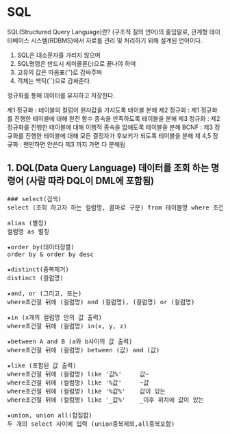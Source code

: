 # SQL
 SQL(Structured Query Language)란?
(구조적 질의 언어)의 줄임말로, 관계형 데이터베이스 시스템(RDBMS)에서 자료를 관리 및 처리하기 위해 설계된 언어이다.

1. SQL은 대소문자를 가리지 않으며
2. SQL명령은 반드시 세미콜론(;)으로 끝나야 하며
3. 고유의 값은 따옴표('')로 감싸주며
4. 객체는 백틱(``)으로 감싸준다.

정규화를 통해 데이터를 유지하고 저장한다.

제1 정규화 : 테이블의 컬럼이 원자값을 가지도록 테이블 분해
제2 정규화 : 제1 정규화를 진행한 테이블에 대해 완전 함수 종속을 만족하도록 테이블을 분해
제3 정규화 : 제2 정규화를 진행한 테이블에 대해 이행적 종속을 없애도록 테이블을 분해
BCNF : 제3 정규화를 진행한 테이블에 대해 모든 결정자가 후보키가 되도록 테이블을 분해
제 4,5 정규화 : 왠만하면 안쓴다 제3 까지 가면 다 분해됨
  
## 1. DQL(Data Query Language) 데이터를 조회 하는 명령어 (사람 따라 DQL이 DML에 포함됨)

<pre>
### select(검색)
select (조회 하고자 하는 컬럼명, 콤마로 구분) from 테이블명 where 조건

alias (별칭)
컬럼명 as 별칭

★order by(데이터정렬)
order by & order by desc

★distinct(중복제거)
distinct (컬럼명)

★and, or (그리고, 또는)
where조건절 뒤에 (컬럼명) and (컬럼명), (컬럼명) or (컬럼명)

★in (x개의 컬럼명 안의 값 출력)
where조건절 뒤에 (컬럼명) in(x, y, z)

★between A and B (a와 b사이의 값 출력)
where조건절 뒤에 (컬럼명) between (값) and (값)

★like (포함된 값 출력)
where조건절 뒤에 (컬럼명) like '값%'     값~
where조건절 뒤에 (컬럼명) like '%값'     ~값
where조건절 뒤에 (컬럼명) like '%값%'    값이 있는
where조건절 뒤에 (컬럼명) like '_값%'    _이후 위치에 값이 있는

★union, union all(합집합)
두 개의 select 사이에 입력 (union중복제외,all중복포함)
</pre>
